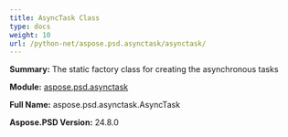 ```yaml
---
title: AsyncTask Class
type: docs
weight: 10
url: /python-net/aspose.psd.asynctask/asynctask/
---
```


**Summary:** The static factory class for creating the asynchronous tasks

**Module:** [aspose.psd.asynctask](/psd/python-net/aspose.psd.asynctask/)

**Full Name:** aspose.psd.asynctask.AsyncTask

**Aspose.PSD Version:** 24.8.0



